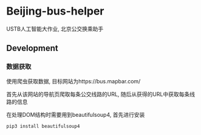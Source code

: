 # Beijing-bus-helper
USTB人工智能大作业, 北京公交换乘助手
## Development
### 数据获取
使用爬虫获取数据, 目标网站为https://bus.mapbar.com/

首先从该网站的导航页爬取每条公交线路的URL, 随后从获得的URL中获取每条线路的信息

在处理DOM结构时需要用到beautifulsoup4, 首先进行安装
```shell
pip3 install beautifulsoup4
```
